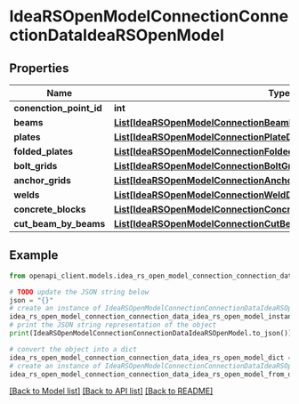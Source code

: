 # IdeaRSOpenModelConnectionConnectionDataIdeaRSOpenModel


## Properties

Name | Type | Description | Notes
------------ | ------------- | ------------- | -------------
**conenction_point_id** | **int** |  | [optional] 
**beams** | [**List[IdeaRSOpenModelConnectionBeamDataIdeaRSOpenModel]**](IdeaRSOpenModelConnectionBeamDataIdeaRSOpenModel.md) |  | [optional] 
**plates** | [**List[IdeaRSOpenModelConnectionPlateDataIdeaRSOpenModel]**](IdeaRSOpenModelConnectionPlateDataIdeaRSOpenModel.md) |  | [optional] 
**folded_plates** | [**List[IdeaRSOpenModelConnectionFoldedPlateDataIdeaRSOpenModel]**](IdeaRSOpenModelConnectionFoldedPlateDataIdeaRSOpenModel.md) |  | [optional] 
**bolt_grids** | [**List[IdeaRSOpenModelConnectionBoltGridIdeaRSOpenModel]**](IdeaRSOpenModelConnectionBoltGridIdeaRSOpenModel.md) |  | [optional] 
**anchor_grids** | [**List[IdeaRSOpenModelConnectionAnchorGridIdeaRSOpenModel]**](IdeaRSOpenModelConnectionAnchorGridIdeaRSOpenModel.md) |  | [optional] 
**welds** | [**List[IdeaRSOpenModelConnectionWeldDataIdeaRSOpenModel]**](IdeaRSOpenModelConnectionWeldDataIdeaRSOpenModel.md) |  | [optional] 
**concrete_blocks** | [**List[IdeaRSOpenModelConnectionConcreteBlockDataIdeaRSOpenModel]**](IdeaRSOpenModelConnectionConcreteBlockDataIdeaRSOpenModel.md) |  | [optional] 
**cut_beam_by_beams** | [**List[IdeaRSOpenModelConnectionCutBeamByBeamDataIdeaRSOpenModel]**](IdeaRSOpenModelConnectionCutBeamByBeamDataIdeaRSOpenModel.md) |  | [optional] 

## Example

```python
from openapi_client.models.idea_rs_open_model_connection_connection_data_idea_rs_open_model import IdeaRSOpenModelConnectionConnectionDataIdeaRSOpenModel

# TODO update the JSON string below
json = "{}"
# create an instance of IdeaRSOpenModelConnectionConnectionDataIdeaRSOpenModel from a JSON string
idea_rs_open_model_connection_connection_data_idea_rs_open_model_instance = IdeaRSOpenModelConnectionConnectionDataIdeaRSOpenModel.from_json(json)
# print the JSON string representation of the object
print(IdeaRSOpenModelConnectionConnectionDataIdeaRSOpenModel.to_json())

# convert the object into a dict
idea_rs_open_model_connection_connection_data_idea_rs_open_model_dict = idea_rs_open_model_connection_connection_data_idea_rs_open_model_instance.to_dict()
# create an instance of IdeaRSOpenModelConnectionConnectionDataIdeaRSOpenModel from a dict
idea_rs_open_model_connection_connection_data_idea_rs_open_model_from_dict = IdeaRSOpenModelConnectionConnectionDataIdeaRSOpenModel.from_dict(idea_rs_open_model_connection_connection_data_idea_rs_open_model_dict)
```
[[Back to Model list]](../README.md#documentation-for-models) [[Back to API list]](../README.md#documentation-for-api-endpoints) [[Back to README]](../README.md)


